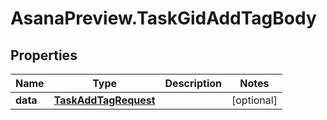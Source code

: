 # AsanaPreview.TaskGidAddTagBody

## Properties
Name | Type | Description | Notes
------------ | ------------- | ------------- | -------------
**data** | [**TaskAddTagRequest**](TaskAddTagRequest.md) |  | [optional] 
